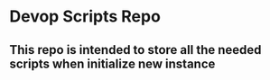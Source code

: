 # Devop Scripts Repo
## This repo is intended to store all the needed scripts when initialize new instance
